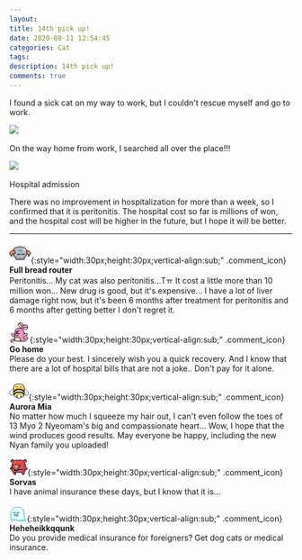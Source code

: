 ```yaml
---
layout: 
title: 14th pick up!
date: 2020-09-11 12:54:45
categories: Cat
tags: 
description: 14th pick up!
comments: true
---
```


I found a sick cat on my way to work, but I couldn't rescue myself and go to work.

![](https://blog.kakaocdn.net/dn/1XJyB/btqH89mUvBR/NHsgXfXsuTkjkpZVKPzOsk/img.jpg)

On the way home from work, I searched all over the place!!!

![](https://blog.kakaocdn.net/dn/brGVgD/btqHZHMm3LN/UfupoBK4RdyMe8yu1py990/img.jpg)

Hospital admission

There was no improvement in hospitalization for more than a week, so I confirmed that it is peritonitis. The hospital cost so far is millions of won, and the hospital cost will be higher in the future, but I hope it will be better.

* * *

![comment](/assets/character/skull.png){:style="width:30px;height:30px;vertical-align:sub;" .comment_icon} **Full bread router**  
Peritonitis... My cat was also peritonitis...Tㅠ It cost a little more than 10 million won... New drug is good, but it's expensive... I have a lot of liver damage right now, but it's been 6 months after treatment for peritonitis and 6 months after getting better I don't regret it.   
  
![comment](/assets/character/bunny.png){:style="width:30px;height:30px;vertical-align:sub;" .comment_icon} **Go home**  
Please do your best. I sincerely wish you a quick recovery. And I know that there are a lot of hospital bills that are not a joke.. Don't pay for it alone.   
  
![comment](/assets/character/bee.png){:style="width:30px;height:30px;vertical-align:sub;" .comment_icon} **Aurora Mia**  
No matter how much I squeeze my hair out, I can't even follow the toes of 13 Myo 2 Nyeomam's big and compassionate heart... Wow, I hope that the wind produces good results. May everyone be happy, including the new Nyan family you uploaded!  
  
![comment](/assets/character/pig.png){:style="width:30px;height:30px;vertical-align:sub;" .comment_icon} **Sorvas**  
I have animal insurance these days, but I know that it is...   
  
![comment](/assets/character/ghost.png){:style="width:30px;height:30px;vertical-align:sub;" .comment_icon} **Heheheikkqqunk**  
Do you provide medical insurance for foreigners? Get dog cats or medical insurance.  
  

